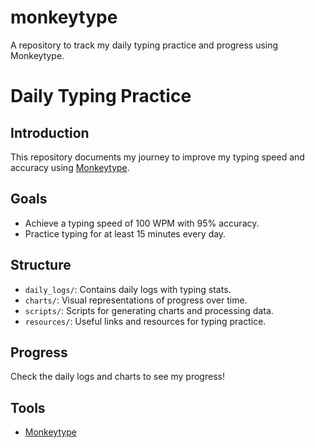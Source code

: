 # monkeytype
A repository to track my daily typing practice and progress using Monkeytype.

# Daily Typing Practice

## Introduction

This repository documents my journey to improve my typing speed and accuracy using [Monkeytype](https://monkeytype.com).

## Goals

- Achieve a typing speed of 100 WPM with 95% accuracy.
- Practice typing for at least 15 minutes every day.

## Structure

- `daily_logs/`: Contains daily logs with typing stats.
- `charts/`: Visual representations of progress over time.
- `scripts/`: Scripts for generating charts and processing data.
- `resources/`: Useful links and resources for typing practice.

## Progress

Check the daily logs and charts to see my progress!

## Tools

- [Monkeytype](https://monkeytype.com)
